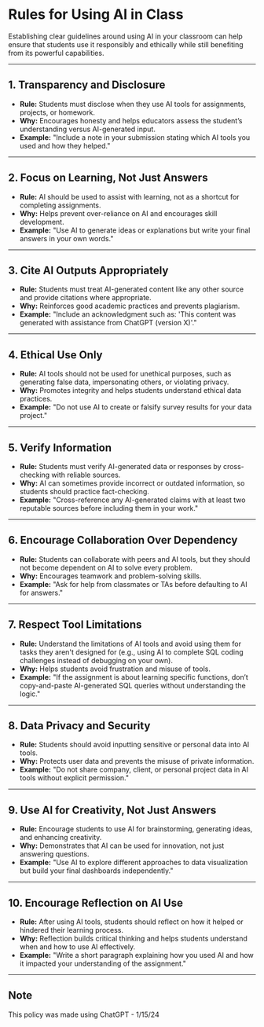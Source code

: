 # **Rules for Using AI in Class**  

Establishing clear guidelines around using AI in your classroom can help ensure that students use it responsibly and ethically while still benefiting from its powerful capabilities.  

---

## **1. Transparency and Disclosure**  
- **Rule:** Students must disclose when they use AI tools for assignments, projects, or homework.  
- **Why:** Encourages honesty and helps educators assess the student’s understanding versus AI-generated input.  
- **Example:** "Include a note in your submission stating which AI tools you used and how they helped."  

---

## **2. Focus on Learning, Not Just Answers**  
- **Rule:** AI should be used to assist with learning, not as a shortcut for completing assignments.  
- **Why:** Helps prevent over-reliance on AI and encourages skill development.  
- **Example:** "Use AI to generate ideas or explanations but write your final answers in your own words."  

---

## **3. Cite AI Outputs Appropriately**  
- **Rule:** Students must treat AI-generated content like any other source and provide citations where appropriate.  
- **Why:** Reinforces good academic practices and prevents plagiarism.  
- **Example:** "Include an acknowledgment such as: 'This content was generated with assistance from ChatGPT (version X)'."  

---

## **4. Ethical Use Only**  
- **Rule:** AI tools should not be used for unethical purposes, such as generating false data, impersonating others, or violating privacy.  
- **Why:** Promotes integrity and helps students understand ethical data practices.  
- **Example:** "Do not use AI to create or falsify survey results for your data project."  

---

## **5. Verify Information**  
- **Rule:** Students must verify AI-generated data or responses by cross-checking with reliable sources.  
- **Why:** AI can sometimes provide incorrect or outdated information, so students should practice fact-checking.  
- **Example:** "Cross-reference any AI-generated claims with at least two reputable sources before including them in your work."  

---

## **6. Encourage Collaboration Over Dependency**  
- **Rule:** Students can collaborate with peers and AI tools, but they should not become dependent on AI to solve every problem.  
- **Why:** Encourages teamwork and problem-solving skills.  
- **Example:** "Ask for help from classmates or TAs before defaulting to AI for answers."  

---

## **7. Respect Tool Limitations**  
- **Rule:** Understand the limitations of AI tools and avoid using them for tasks they aren't designed for (e.g., using AI to complete SQL coding challenges instead of debugging on your own).  
- **Why:** Helps students avoid frustration and misuse of tools.  
- **Example:** "If the assignment is about learning specific functions, don’t copy-and-paste AI-generated SQL queries without understanding the logic."  

---

## **8. Data Privacy and Security**  
- **Rule:** Students should avoid inputting sensitive or personal data into AI tools.  
- **Why:** Protects user data and prevents the misuse of private information.  
- **Example:** "Do not share company, client, or personal project data in AI tools without explicit permission."  

---

## **9. Use AI for Creativity, Not Just Answers**  
- **Rule:** Encourage students to use AI for brainstorming, generating ideas, and enhancing creativity.  
- **Why:** Demonstrates that AI can be used for innovation, not just answering questions.  
- **Example:** "Use AI to explore different approaches to data visualization but build your final dashboards independently."  

---

## **10. Encourage Reflection on AI Use**  
- **Rule:** After using AI tools, students should reflect on how it helped or hindered their learning process.  
- **Why:** Reflection builds critical thinking and helps students understand when and how to use AI effectively.  
- **Example:** "Write a short paragraph explaining how you used AI and how it impacted your understanding of the assignment."  

---

## **Note**  
This policy was made using ChatGPT - 1/15/24 
